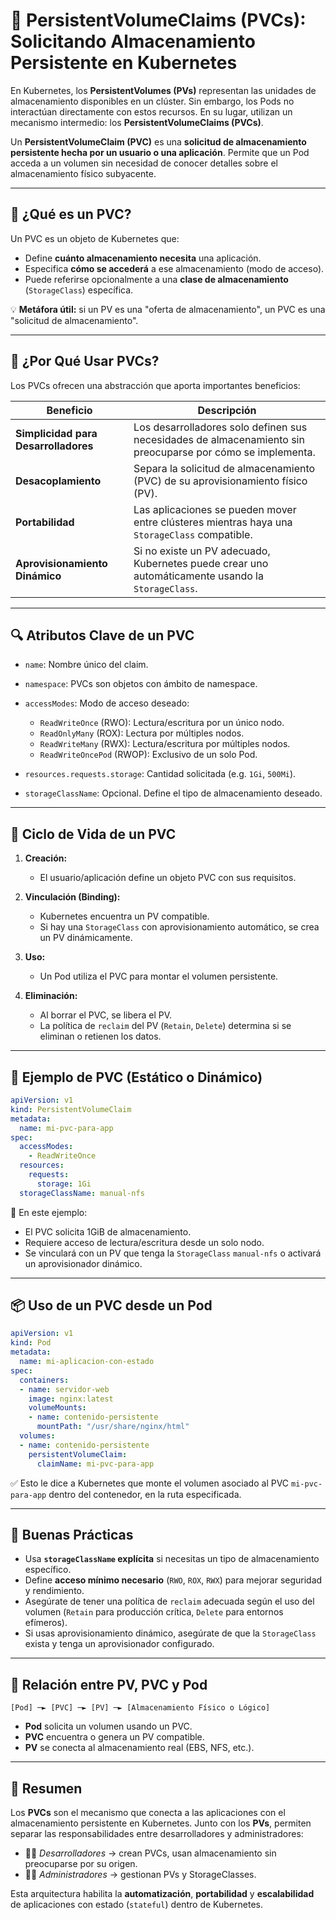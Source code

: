 # 🧾 PersistentVolumeClaims (PVCs): Solicitando Almacenamiento Persistente en Kubernetes

En Kubernetes, los **PersistentVolumes (PVs)** representan las unidades de almacenamiento disponibles en un clúster. Sin embargo, los Pods no interactúan directamente con estos recursos. En su lugar, utilizan un mecanismo intermedio: los **PersistentVolumeClaims (PVCs)**.

Un **PersistentVolumeClaim (PVC)** es una **solicitud de almacenamiento persistente hecha por un usuario o una aplicación**. Permite que un Pod acceda a un volumen sin necesidad de conocer detalles sobre el almacenamiento físico subyacente.

---

## 📌 ¿Qué es un PVC?

Un PVC es un objeto de Kubernetes que:

* Define **cuánto almacenamiento necesita** una aplicación.
* Especifica **cómo se accederá** a ese almacenamiento (modo de acceso).
* Puede referirse opcionalmente a una **clase de almacenamiento** (`StorageClass`) específica.

💡 **Metáfora útil:** si un PV es una "oferta de almacenamiento", un PVC es una "solicitud de almacenamiento".

---

## 🎯 ¿Por Qué Usar PVCs?

Los PVCs ofrecen una abstracción que aporta importantes beneficios:

| Beneficio                            | Descripción                                                                                                |
| ------------------------------------ | ---------------------------------------------------------------------------------------------------------- |
| **Simplicidad para Desarrolladores** | Los desarrolladores solo definen sus necesidades de almacenamiento sin preocuparse por cómo se implementa. |
| **Desacoplamiento**                  | Separa la solicitud de almacenamiento (PVC) de su aprovisionamiento físico (PV).                           |
| **Portabilidad**                     | Las aplicaciones se pueden mover entre clústeres mientras haya una `StorageClass` compatible.              |
| **Aprovisionamiento Dinámico**       | Si no existe un PV adecuado, Kubernetes puede crear uno automáticamente usando la `StorageClass`.          |

---

## 🔍 Atributos Clave de un PVC

* `name`: Nombre único del claim.
* `namespace`: PVCs son objetos con ámbito de namespace.
* `accessModes`: Modo de acceso deseado:

  * `ReadWriteOnce` (RWO): Lectura/escritura por un único nodo.
  * `ReadOnlyMany` (ROX): Lectura por múltiples nodos.
  * `ReadWriteMany` (RWX): Lectura/escritura por múltiples nodos.
  * `ReadWriteOncePod` (RWOP): Exclusivo de un solo Pod.
* `resources.requests.storage`: Cantidad solicitada (e.g. `1Gi`, `500Mi`).
* `storageClassName`: Opcional. Define el tipo de almacenamiento deseado.

---

## 🔄 Ciclo de Vida de un PVC

1. **Creación:**

   * El usuario/aplicación define un objeto PVC con sus requisitos.

2. **Vinculación (Binding):**

   * Kubernetes encuentra un PV compatible.
   * Si hay una `StorageClass` con aprovisionamiento automático, se crea un PV dinámicamente.

3. **Uso:**

   * Un Pod utiliza el PVC para montar el volumen persistente.

4. **Eliminación:**

   * Al borrar el PVC, se libera el PV.
   * La política de `reclaim` del PV (`Retain`, `Delete`) determina si se eliminan o retienen los datos.

---

## 🧪 Ejemplo de PVC (Estático o Dinámico)

```yaml
apiVersion: v1
kind: PersistentVolumeClaim
metadata:
  name: mi-pvc-para-app
spec:
  accessModes:
    - ReadWriteOnce
  resources:
    requests:
      storage: 1Gi
  storageClassName: manual-nfs
```

🔎 En este ejemplo:

* El PVC solicita 1GiB de almacenamiento.
* Requiere acceso de lectura/escritura desde un solo nodo.
* Se vinculará con un PV que tenga la `StorageClass` `manual-nfs` o activará un aprovisionador dinámico.

---

## 📦 Uso de un PVC desde un Pod

```yaml
apiVersion: v1
kind: Pod
metadata:
  name: mi-aplicacion-con-estado
spec:
  containers:
  - name: servidor-web
    image: nginx:latest
    volumeMounts:
    - name: contenido-persistente
      mountPath: "/usr/share/nginx/html"
  volumes:
  - name: contenido-persistente
    persistentVolumeClaim:
      claimName: mi-pvc-para-app
```

✅ Esto le dice a Kubernetes que monte el volumen asociado al PVC `mi-pvc-para-app` dentro del contenedor, en la ruta especificada.

---

## 🧠 Buenas Prácticas

* Usa **`storageClassName` explícita** si necesitas un tipo de almacenamiento específico.
* Define **acceso mínimo necesario** (`RWO`, `ROX`, `RWX`) para mejorar seguridad y rendimiento.
* Asegúrate de tener una política de `reclaim` adecuada según el uso del volumen (`Retain` para producción crítica, `Delete` para entornos efímeros).
* Si usas aprovisionamiento dinámico, asegúrate de que la `StorageClass` exista y tenga un aprovisionador configurado.

---

## 🧩 Relación entre PV, PVC y Pod

```
[Pod] ─► [PVC] ─► [PV] ─► [Almacenamiento Físico o Lógico]
```

* **Pod** solicita un volumen usando un PVC.
* **PVC** encuentra o genera un PV compatible.
* **PV** se conecta al almacenamiento real (EBS, NFS, etc.).

---

## 🧭 Resumen

Los **PVCs** son el mecanismo que conecta a las aplicaciones con el almacenamiento persistente en Kubernetes. Junto con los **PVs**, permiten separar las responsabilidades entre desarrolladores y administradores:

* 👨‍💻 *Desarrolladores* → crean PVCs, usan almacenamiento sin preocuparse por su origen.
* 👩‍💼 *Administradores* → gestionan PVs y StorageClasses.

Esta arquitectura habilita la **automatización**, **portabilidad** y **escalabilidad** de aplicaciones con estado (`stateful`) dentro de Kubernetes.

